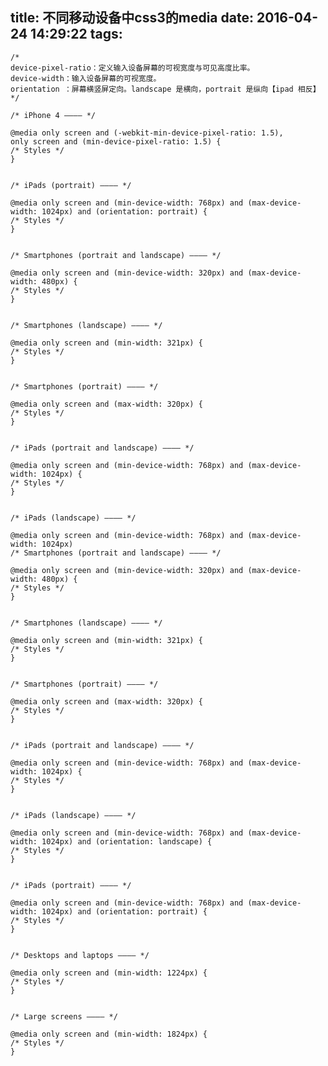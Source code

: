 title: 不同移动设备中css3的media
date: 2016-04-24 14:29:22
tags:
---

    /* 
    device-pixel-ratio：定义输入设备屏幕的可视宽度与可见高度比率。
    device-width：输入设备屏幕的可视宽度。
    orientation ：屏幕横竖屏定向。landscape 是横向，portrait 是纵向【ipad 相反】
    */

    /* iPhone 4 ———– */
    
    @media only screen and (-webkit-min-device-pixel-ratio: 1.5),
    only screen and (min-device-pixel-ratio: 1.5) {
    /* Styles */
    }
    
    
    /* iPads (portrait) ———– */
    
    @media only screen and (min-device-width: 768px) and (max-device-width: 1024px) and (orientation: portrait) {
    /* Styles */
    }
    
    
    /* Smartphones (portrait and landscape) ———– */
    
    @media only screen and (min-device-width: 320px) and (max-device-width: 480px) {
    /* Styles */
    }
    
    
    /* Smartphones (landscape) ———– */
    
    @media only screen and (min-width: 321px) {
    /* Styles */
    }
    
    
    /* Smartphones (portrait) ———– */
    
    @media only screen and (max-width: 320px) {
    /* Styles */
    }
    
    
    /* iPads (portrait and landscape) ———– */
    
    @media only screen and (min-device-width: 768px) and (max-device-width: 1024px) {
    /* Styles */
    }
    
    
    /* iPads (landscape) ———– */
    
    @media only screen and (min-device-width: 768px) and (max-device-width: 1024px)
    /* Smartphones (portrait and landscape) ———– */
    
    @media only screen and (min-device-width: 320px) and (max-device-width: 480px) {
    /* Styles */
    }
    
    
    /* Smartphones (landscape) ———– */
    
    @media only screen and (min-width: 321px) {
    /* Styles */
    }
    
    
    /* Smartphones (portrait) ———– */
    
    @media only screen and (max-width: 320px) {
    /* Styles */
    }
    
    
    /* iPads (portrait and landscape) ———– */
    
    @media only screen and (min-device-width: 768px) and (max-device-width: 1024px) {
    /* Styles */
    }
    
    
    /* iPads (landscape) ———– */
    
    @media only screen and (min-device-width: 768px) and (max-device-width: 1024px) and (orientation: landscape) {
    /* Styles */
    }
    
    
    /* iPads (portrait) ———– */
    
    @media only screen and (min-device-width: 768px) and (max-device-width: 1024px) and (orientation: portrait) {
    /* Styles */
    }
    
    
    /* Desktops and laptops ———– */
    
    @media only screen and (min-width: 1224px) {
    /* Styles */
    }
    
    
    /* Large screens ———– */
    
    @media only screen and (min-width: 1824px) {
    /* Styles */
    }
    


